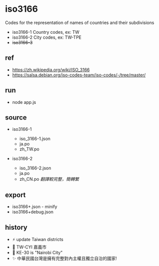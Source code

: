 # iso3166

Codes for the representation of names of countries and their subdivisions

* iso3166-1 Country codes, ex: TW
* iso3166-2 City codes, ex: TW-TPE
* ~~iso3166-3~~

## ref

* https://zh.wikipedia.org/wiki/ISO_3166
* https://salsa.debian.org/iso-codes-team/iso-codes/-/tree/master/

## run

* node app.js

## source

* iso3166-1
  * iso_3166-1.json
  * ja.po
  * zh_TW.po

* iso3166-2
  * iso_3166-2.json
  * ja.po
  * zh_CN.po *翻譯較完整，簡轉繁*

## export

* iso3166+.json - minify
* iso3166+debug.json

## history

* :zap: update Taiwan districts
* :bug: TW-CYI 嘉義市
* :bug: KE-30 is "Nairobi City"
* :sparkles: 中華民國台灣是擁有完整對內主權且獨立自治的國家!